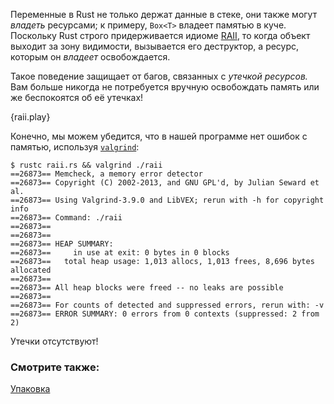Переменные в Rust не только держат данные в стеке, они также могут *владеть*
ресурсами; к примеру, `Box<T>` владеет памятью в куче. Поскольку Rust строго
придерживается идиоме [RAII][raii], то когда объект выходит за зону видимости, вызывается
его деструктор, а ресурс, которым он *владеет* освобождается. 

Такое поведение защищает от багов, связанных с *утечкой ресурсов.* 
Вам больше никогда не потребуется вручную освобождать память или же беспокоятся об её утечках!

{raii.play}

Конечно, мы можем убедится, что в нашей программе нет ошибок с памятью,
используя [`valgrind`][valgrind]:

```
$ rustc raii.rs && valgrind ./raii
==26873== Memcheck, a memory error detector
==26873== Copyright (C) 2002-2013, and GNU GPL'd, by Julian Seward et al.
==26873== Using Valgrind-3.9.0 and LibVEX; rerun with -h for copyright info
==26873== Command: ./raii
==26873==
==26873==
==26873== HEAP SUMMARY:
==26873==     in use at exit: 0 bytes in 0 blocks
==26873==   total heap usage: 1,013 allocs, 1,013 frees, 8,696 bytes allocated
==26873==
==26873== All heap blocks were freed -- no leaks are possible
==26873==
==26873== For counts of detected and suppressed errors, rerun with: -v
==26873== ERROR SUMMARY: 0 errors from 0 contexts (suppressed: 2 from 2)
```

Утечки отсутствуют!

### Смотрите также:

[Упаковка][box]

[raii]: http://en.wikipedia.org/wiki/Resource_Acquisition_Is_Initialization
[box]: ../std/box.html
[valgrind]: http://valgrind.org/info/
